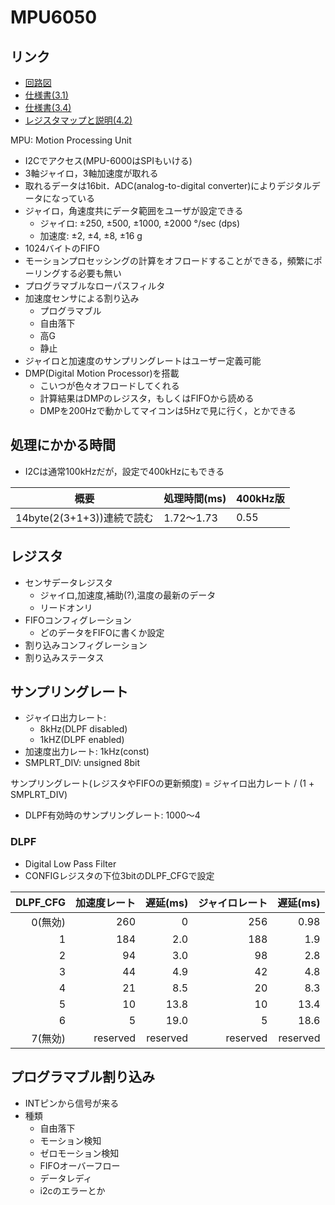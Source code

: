 # MPU6050

## リンク
- [回路図](https://dlnmh9ip6v2uc.cloudfront.net/datasheets/Sensors/IMU/MPU-6050_Breakout%20V11.pdf)
- [仕様書(3.1)](https://dlnmh9ip6v2uc.cloudfront.net/datasheets/Components/General%20IC/PS-MPU-6000A.pdf)
- [仕様書(3.4)](https://www.invensense.com/wp-content/uploads/2015/02/MPU-6000-Datasheet1.pdf)
- [レジスタマップと説明(4.2)](https://www.invensense.com/wp-content/uploads/2015/02/MPU-6000-Register-Map1.pdf)

MPU: Motion Processing Unit

- I2Cでアクセス(MPU-6000はSPIもいける)
- 3軸ジャイロ，3軸加速度が取れる
- 取れるデータは16bit．ADC(analog-to-digital converter)によりデジタルデータになっている
- ジャイロ，角速度共にデータ範囲をユーザが設定できる
	- ジャイロ:	±250, ±500, ±1000, ±2000 °/sec (dps)
	- 加速度:	±2, ±4, ±8, ±16 g
- 1024バイトのFIFO
- モーションプロセッシングの計算をオフロードすることができる，頻繁にポーリングする必要も無い
- プログラマブルなローパスフィルタ
- 加速度センサによる割り込み
	- プログラマブル
	- 自由落下
	- 高G
	- 静止
- ジャイロと加速度のサンプリングレートはユーザー定義可能
- DMP(Digital Motion Processor)を搭載
	- こいつが色々オフロードしてくれる
	- 計算結果はDMPのレジスタ，もしくはFIFOから読める
	- DMPを200Hzで動かしてマイコンは5Hzで見に行く，とかできる

## 処理にかかる時間

- I2Cは通常100kHzだが，設定で400kHzにもできる

|概要|処理時間(ms)|400kHz版|
|-|-|-|
|14byte(2(3+1+3))連続で読む|1.72〜1.73|0.55|

## レジスタ
- センサデータレジスタ
	- ジャイロ,加速度,補助(?),温度の最新のデータ
	- リードオンリ
- FIFOコンフィグレーション
	- どのデータをFIFOに書くか設定
- 割り込みコンフィグレーション
- 割り込みステータス

## サンプリングレート
- ジャイロ出力レート:
	- 8kHz(DLPF disabled)
	- 1kHZ(DLPF enabled)
- 加速度出力レート: 1kHz(const)
- SMPLRT_DIV: unsigned 8bit

サンプリングレート(レジスタやFIFOの更新頻度) = ジャイロ出力レート / (1 + SMPLRT_DIV)

- DLPF有効時のサンプリングレート: 1000〜4

### DLPF
- Digital Low Pass Filter
- CONFIGレジスタの下位3bitのDLPF_CFGで設定

|DLPF_CFG|加速度レート|遅延(ms)|ジャイロレート|遅延(ms)|
|-:|-:|-:|-:|-:|
|0(無効)|			260|		0|			256|	0.98|
|	1	|			184|	2.0|			188|	1.9|
|	2	|			94|		3.0|			98|		2.8|
|	3	|			44|		4.9|			42|		4.8|
|	4	|			21|		8.5|			20|		8.3|
|	5	|			10|		13.8|			10|		13.4|
|	6	|			5|		19.0|			5|		18.6|
|7(無効)|	reserved|	reserved|	reserved|	reserved|

## プログラマブル割り込み
- INTピンから信号が来る
- 種類
	- 自由落下
	- モーション検知
	- ゼロモーション検知
	- FIFOオーバーフロー
	- データレディ
	- i2cのエラーとか

